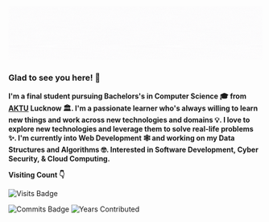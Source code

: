 ![Name](https://github.com/amshashank/amshashank/blob/master/img/Name.gif)

### Glad to see you here! 🤩  

**I'm a final student pursuing Bachelors's in Computer Science 🎓 from <a href="http://www.aktu.ac.in/">AKTU</a> Lucknow 🏛. 
I'm a passionate learner who's always willing to learn new things and work across new technologies and domains 💡. I love to explore new technologies and leverage them to solve real-life problems ✨. I'm currently into Web Development 🕸️ and working on my Data Structures and Algorithms 🤓.
Interested in Software Development, Cyber Security, & Cloud Computing.**






<!--![Visitor Count](https://profile-counter.glitch.me/{amshashankk}/count.svg)-->


**Visiting Count 👇**

![Visits Badge](https://badges.pufler.dev/visits/amshashankk/amshashankk)


![Commits Badge](https://badges.pufler.dev/commits/monthly/amshashankk)     ![Years Contributed](https://badges.pufler.dev/years/amshashankk)

